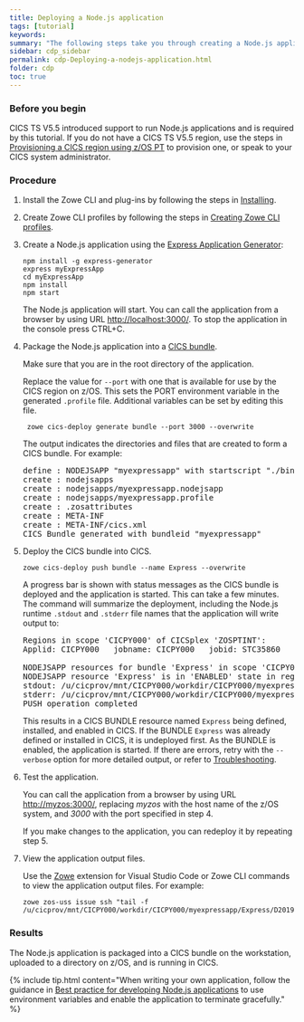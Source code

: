 ```yaml
---
title: Deploying a Node.js application
tags: [tutorial]
keywords:
summary: "The following steps take you through creating a Node.js application using the Express Application Generator then deploying it to CICS."
sidebar: cdp_sidebar
permalink: cdp-Deploying-a-nodejs-application.html
folder: cdp
toc: true
---
```


### Before you begin

CICS TS V5.5 introduced support to run Node.js applications and is required by this tutorial. If you do not have a CICS TS V5.5 region, use the steps in [Provisioning a CICS region using z/OS PT](cdp-Provisioning-a-CICS-region-using-zospt) to provision one, or speak to your CICS system administrator.

### Procedure

1. Install the Zowe CLI and plug-ins by following the steps in [Installing](cdp-Installing).

2. Create Zowe CLI profiles by following the steps in [Creating Zowe CLI profiles](cdp-Creating-Zowe-CLI-profiles).

3. Create a Node.js application using the [Express Application Generator](https://expressjs.com/en/starter/generator.html):

   ```text
   npm install -g express-generator
   express myExpressApp
   cd myExpressApp
   npm install
   npm start
   ```

   The Node.js application will start. You can call the application from a browser by using URL [http://localhost:3000/](http://localhost:3000/). To stop the application in the console press CTRL+C.

4. Package the Node.js application into a [CICS bundle](cdp-cics-bundles).

   Make sure that you are in the root directory of the application.

   Replace the value for `--port` with one that is available for use by the CICS region on z/OS. This sets the PORT environment variable in the generated `.profile` file. Additional variables can be set by editing this file.

   ```console
    zowe cics-deploy generate bundle --port 3000 --overwrite
   ```

   The output indicates the directories and files that are created to form a CICS bundle. For example:

   <pre class="messageText">
   define : NODEJSAPP "myexpressapp" with startscript "./bin/www"
   create : nodejsapps
   create : nodejsapps/myexpressapp.nodejsapp
   create : nodejsapps/myexpressapp.profile
   create : .zosattributes
   create : META-INF
   create : META-INF/cics.xml
   CICS Bundle generated with bundleid "myexpressapp"</pre>

5. Deploy the CICS bundle into CICS.

   ```text
   zowe cics-deploy push bundle --name Express --overwrite
   ```

   A progress bar is shown with status messages as the CICS bundle is deployed and the application is started. This can take a few minutes. The command will summarize the deployment, including the Node.js runtime `.stdout` and `.stderr` file names that the application will write output to:

   <pre class="messageText">
   Regions in scope 'CICPY000' of CICSplex 'ZOSPTINT':
   Applid: CICPY000   jobname: CICPY000   jobid: STC35860   sysname: MV2C

   NODEJSAPP resources for bundle 'Express' in scope 'CICPY000':
   NODEJSAPP resource 'Express' is in 'ENABLED' state in region 'CICPY000' with process id '16844444'.
   stdout: /u/cicprov/mnt/CICPY000/workdir/CICPY000/myexpressapp/Express/D20190612.T144609.stdout
   stderr: /u/cicprov/mnt/CICPY000/workdir/CICPY000/myexpressapp/Express/D20190612.T144609.stderr
   PUSH operation completed</pre>

   This results in a CICS BUNDLE resource named `Express` being defined, installed, and enabled in CICS. If the BUNDLE `Express` was already defined or installed in CICS, it is undeployed first. As the BUNDLE is enabled, the application is started. If there are errors, retry with the `--verbose` option for more detailed output, or refer to [Troubleshooting](cdp-Troubleshooting-General).

6. Test the application.

   You can call the application from a browser by using URL [http://myzos:3000/](http://myzos:3000/), replacing _myzos_ with the host name of the z/OS system, and _3000_ with the port specified in step 4.

   If you make changes to the application, you can redeploy it by repeating step 5.

7. View the application output files.

   Use the [Zowe](https://marketplace.visualstudio.com/items?itemName=Zowe.vscode-extension-for-zowe) extension for Visual Studio Code or Zowe CLI commands to view the application output files. For example:

   ```text
   zowe zos-uss issue ssh "tail -f /u/cicprov/mnt/CICPY000/workdir/CICPY000/myexpressapp/Express/D20190612.T144609.stdout"
   ```

### Results

The Node.js application is packaged into a CICS bundle on the workstation, uploaded to a directory on z/OS, and is running in CICS.

{% include tip.html content="When writing your own application, follow the guidance in [Best practice for developing Node.js applications](https://www.ibm.com/support/knowledgecenter/SSGMCP_5.5.0/applications/developing/node/best-practice.html) to use environment variables and enable the application to terminate gracefully." %}

